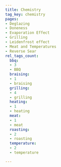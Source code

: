 ```yaml
---
title: Chemistry
tag_key: chemistry
pages:
- Deglazing
- Doneness
- Evaporation Effect
- Grilling
- Leidenfrost effect
- Meat and Temperatures
- Reverse Sear
rel_tags_count:
  bbq:
  - 3
  - BBQ
  braising:
  - 1
  - braising
  grilling:
  - 4
  - grilling
  heating:
  - 1
  - heating
  meat:
  - 1
  - meat
  roasting:
  - 2
  - roasting
  temperature:
  - 2
  - temperature

---
```

